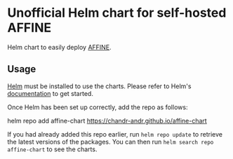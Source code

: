 # Unofficial Helm chart for self-hosted AFFINE

Helm chart to easily deploy [AFFINE](https://github.com/toeverything/AFFiNE).

## Usage

[Helm](https://helm.sh) must be installed to use the charts.  Please refer to
Helm's [documentation](https://helm.sh/docs) to get started.

Once Helm has been set up correctly, add the repo as follows:

  helm repo add affine-chart https://chandr-andr.github.io/affine-chart

If you had already added this repo earlier, run `helm repo update` to retrieve
the latest versions of the packages.  You can then run `helm search repo
affine-chart` to see the charts.